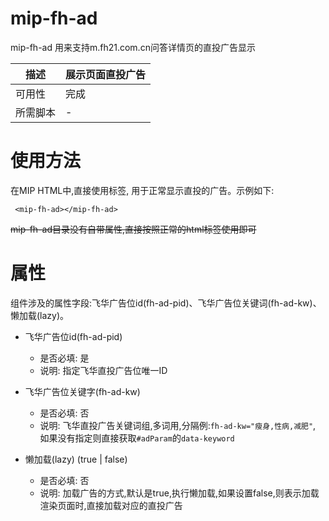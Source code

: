 # mip-fh-ad 

mip-fh-ad 用来支持m.fh21.com.cn问答详情页的直投广告显示

| 描述 | 展示页面直投广告|
|---|---|
|可用性	|完成 |
|所需脚本| - |

# 使用方法

在MIP HTML中,直接使用标签, 用于正常显示直投的广告。示例如下:
```
 <mip-fh-ad></mip-fh-ad>
```

~~mip-fh-ad目录没有自带属性,直接按照正常的html标签使用即可~~


# 属性
组件涉及的属性字段:飞华广告位id(fh-ad-pid)、飞华广告位关键词(fh-ad-kw)、懒加载(lazy)。

+ 飞华广告位id(fh-ad-pid)
    - 是否必填: 是
    - 说明: 指定飞华直投广告位唯一ID
    
+ 飞华广告位关键字(fh-ad-kw)
    - 是否必填: 否
    - 说明: 飞华直投广告关键词组,多词用,分隔例:`fh-ad-kw="瘦身,性病,减肥"`, 如果没有指定则直接获取`#adParam`的`data-keyword`
    
+ 懒加载(lazy) (true | false)
    - 是否必填: 否
    - 说明: 加载广告的方式,默认是true,执行懒加载,如果设置false,则表示加载渲染页面时,直接加载对应的直投广告
